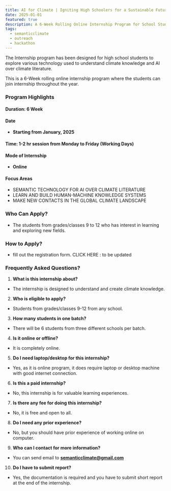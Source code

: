 ```yaml
---
title: AI for Climate | Igniting High Schoolers for a Sustainable Future
date: 2025-01-01
featured: true
description: A 6-Week Rolling Online Internship Program for School Students 
tags:
  - semanticclimate
  - outreach
  - hackathon
---
```


The Internship program has been designed for high school students to explore various technology used to understand climate knowledge and AI over climate literature.

This is a 6-Week rolling online internship program where the students can join internship throughout the year.

### Program Highlights

#### Duration: 6 Week

#### Date

- **Starting from January, 2025**

#### Time: 1-2 hr session from Monday to Friday (Working Days)

#### Mode of Internship
- **Online**

#### Focus Areas

- SEMANTIC TECHNOLOGY FOR AI OVER CLIMATE LITERATURE
- LEARN AND BUILD HUMAN-MACHINE KNOWLEDGE SYSTEMS
- MAKE NEW CONTACTS IN THE GLOBAL CLIMATE LANDSCAPE

### Who Can Apply?

- The students from grades/classes 9 to 12 who has interest in learning and exploring new fields.

### How to Apply?

- fill out the registration form. 
  CLICK HERE : to be updated

### Frequently Asked Questions?

1. **What is this internship about?**

- The internship is designed to understand and create climate knowledge.

2. **Who is eligible to apply?**

- Students from grades/classes 9-12 from any school. 

3. **How many students in one batch?**

- There will be 6 students from three different schools per batch.

4. **Is it online or offline?**
   
- It is completely online.

5. **Do I need laptop/desktop for this internship?**

- Yes, as it is online program, it does require laptop or desktop machine with good internet connection.

6. **Is this a paid internship?**

- No, this internship is for valuable learning experiences.

7. **Is there any fee for doing this internship?**

- No, it is free and open to all.

8. **Do I need any prior experience?**

- No, but you should have prior experience of working online on computer.

9. **Who can I contact for more information?**

- You can send email to **semanticclimate@gmail.com**

10. **Do I have to submit report?**

- Yes, the documentation is required and you have to submit short report at the end of the internship.





